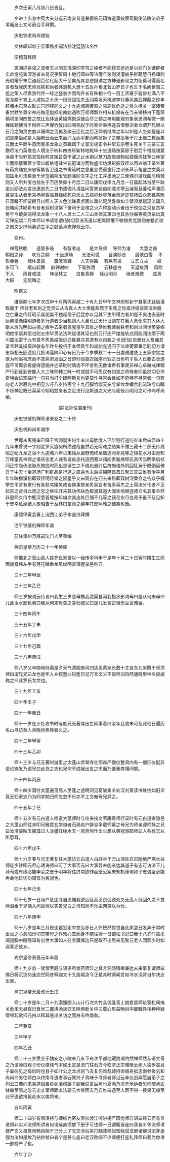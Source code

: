 <!-- { "loadSidebar": true } -->

　　岁次壬寅八月初八日吉旦。

　　乡进士出身中宪大夫分巡云南安普道兼摄临元珥海道事按察司副使涪陵法弟子苇庵居士文可茹合手拜撰。

　　庆忠铁老和尚塔铭

　　文林郎知新宁县事槜李嗣法孙沈廷劢法名性

　　宗稽首拜撰

　　盖闻挹巨浸之波者无以测其浅深仰苍穹之峻者不能窥其远近是以妙门关键辟者实难觉苑渊深游者未易况乎智周十地行圆四等法雨旦聚则浸灌被乎群萌慧日扬辉则光明耀乎末后道超百亿化起大千至矣哉其慈悲摄诱之方神通影现之力殆莫可得而名言者哉我庆忠师翁铁和尚者讳慧机大慧十五世孙蜀北营山罗氏子也生于名阀世膺三组之荣人尽贵游代传一经之盛翁少而徇齐长有殊相十行一目工羔雁于髫龄七满八平现龙鳞于掌上人咸拟之木天一凤翁固拒夫玉润乘鸾天桃浓李付春风类西禅鼎之妙年辞偶木石草衣耽岩穴同释迦文之十九逾城感苦器之易凋怅危途之难久掩关一室诸苦备尝默坐垂帘神光每见迨抵忠南始遇吹万祖师瓢笠相从机缘有在当夫锡移白下蓬窗稿项坚同四誓之依比及钵返黄陵痛劄深锥会尽三顿之棒用能理穷象表思洞希微一踢禅床顿使百千粉碎三声爆竹放出四喝机权于时乘命秉拂遂首僧寮识者佥谓开死眼以日月之胸灵古血以珊瑚之舌矣及聚云迁化之后正师翁继席之年以如是人坐如是座以如是座坐如是人始聚云而云来而兴龙而平都而吟翁狮子之座高等于灯王继三教而集云而太平而牛首而宝圣龙象之英蹴踏于丈室全提正令并挈五宗卷生死关于三要三玄勘尽法门英俊总人境法于四料四拣斩新特地乾坤十坐道场按莫邪于肘后千僧绕锡震涂毒于当轩挹其孤标聆其微旨莫不濯之止水销以慧刀故能被物如霞偃风犹草公侯望尘而修敬宰官立雪以皈依组钵生花冠诸方而称盛宝坊焕彩振双径以再兴翁正录外著有药病随宜庆忠等集皆卫道之书寓箴时之意虽慈受垂童行之训长芦示龟鉴之文莫以加兹永可法矣至于牙签编柳玉管题蒲妙文字之化工并墨池之三昧偶尔游戏曲尽精微则又人所共宝也翁生于万历癸卯十月念二日以康熙戊申九月念一日晨起沐浴至午趺坐训励法众言讫遂逝先二日书遗偈凡请益问答笑谈自如嗟夫寒云凝而旦萎松声凄而暮哀生从者里来杨柳春临悬绿线死只恁么去梧桐秋尽落金风远迩赞扬四众悲慕茶毗日双睛不坏留眼目以照人天五色流珠表贞固以垂亿祀灵骨重如圭壁须发瑞现流璃凡在睹闻共叹希有昔者双树涅槃下舍利于金棺之火六种震动示奋迅于殑伽之河自古罕俦于今媲美翁得法龙象一十八人居士二人三山本师其第四也其余孙裔等英灵辈出莫可殚纪越二月本师以书请铭谓(劢)叨忝法系遂以相属顾惟不敏惧弗克辞则亦籍贞玟之微文少抒倾慕述生平之懿范承志禅规云尔。

　　铭曰。

　禅荒秋晚　　道替多岐　　有智者出　　是大导师
　导师为谁　　大慧之裔　　朝阳之孙　　吹万之嗣
　十坐道场　　无法可说　　目演妙音　　眉歌白雪
　不影金锤　　觌体呈露　　震激盲聋　　人天得路
　有纵有擒　　立宾立主　　峡水可飞　　峨山起舞
　敲钟谢响　　下载弥清　　云移虚白　　天返故清
　风吹不入　　雨普咸滋　　神足林立　　白象青狮
　径山明月　　继者艰微　　兹焉大振　　无能晦之

　　附祭文

　　维康熙七年岁次戊申十月朔丙寅越二十有九日甲午文林郎知新宁县事沈廷劢谨致奠于
师翁老和尚之觉灵曰从古真人大士类能超然于生死之际或诗偈谈笑或坐脱立亡垂之传灯昭示奕祀盖不独起信于后昆亦以见其平生所得力者如是不爽也去圣时远佛法渐陵明道者多行道者少当机则人人鼻孔辽天行证则在在我人未化求其大休大歇末后光明如古德之撒手去来者盖戛戛乎其难之恭惟我师翁铁老和尚以间世英姿绍明绝学语其悟也则五宗毕贯法法玲珑语其证也则万行庄严煌煌轨式用能润法雨于两川震法雷于九有莫不秀愚咸皈远迩推慕亦其道有以自致之也(廷劢)自筮仕入蜀诵其录言聆其操履赳敬有年昨冬投机于本师昙华和尚始克通问于法席荷蒙垂示肫切方谓忠新相去匪遥庶几抠谒莲阶印心有日乃于今岁季秋二十一日虔诚遣使上五家宗旨之歌为师翁祝庆而不意斋肃发函之日即师翁振衣据座示寂之日也呜乎哲人已萎古音遂遐不可慨欤役旋得遗偈并述茶毗时睛齿不坏舍利无数诸希有事使非禅心卓越戒律精严行到证到安能入大三昧种种三昧一时成就不可思议有如是之奇特者耶虽然切忌作奇特会试观临行一句只当打个瞌睡斯言也更莫作寻常会且如不奇特不寻常者一句有向老人常寂光中相见么吁八岁持斋兮十九行脚竹瑞天亲兮掌纹龙蠖舍利流珠兮齿睛不烁神足既已英英兮矧昭兹来者之足法行见斯道之大光兮而径山明月之可作呜呼尚飨。

　　　　　　　　　　　　(嗣法孙性湛重刊)

　　庆忠铁壁机禅师语录卷之二十终

　　庆忠机和尚年谱序

　　世尊未离兜率已降王宫则诞生何年未出母胎度人已毕则行道何岁末后曰吾四十九年未曾说一字则娑罗灭度何所缵述哉虽然若无阿难之结集不惟三藏十二部无传周昭之纪九龙之浴十九逾城六年证果始从鹿野苑终至熙连河亦竟等之镜花水月由是知万峰童真禅师之谱庆忠老人诚有说矣忠托迹西蜀以阀阅贵胤继释氏真传当明季启祯间正宗隐伏法脉危微应时而出是诞生之不偶也悬肘后符施格外机回狂澜于既倒丽佛日于中天十坐道场广利群品是行道之周遍也末后卓锡隆昌首丘聚云其曰惟有治平月年年映柳溪殆即双径明月堂之陨星乎又曰观自在归去来殆即双树涅槃会之告众乎概举生平言有章行有条怒骂嬉笑咸皆佛事故亲炙契旨者每多英杰之士荷法分化者不乏起宗之贤自此观之忠之继往开来其功伟扶危极溺其道大固本培根竖德立名其事全然非童师久侍巾瓶深悉首尾按年编次其出处巨细不几等之镜花水月也哉予虽不及见知于忠幸私淑诸人敢昭告于丛林曰童师之编年其郎阿难之结集也哉。

　　康熙甲寅孟春上浣西江弟子李道济拜撰

　　治平铁壁机禅师年谱

　　前住潭州万峰嗣法门人至善编

　　神宗皇帝万历三十一年癸卯

　　师蜀北之营山县人姓罗氏家世以一经传多科甲于是年十月二十日寅时降生生而面貌奇伟左手有莲花鳞鱼龙凤纹明直深邃举邑称异。

　　三十二年甲辰

　　三十三年乙巳

　　师三岁按谓云侍者曰我生三岁慈母携我渡渠县河我指水影谓母曰是从何来母曰儿此汝水影也我曰我从何来母莫之答归谓父曰是儿发言古怪恐尘世难留。

　　三十四年丙午

　　三十五年丁未

　　三十六年戊申

　　三十七年己酉

　　三十八年庚戌

　　师八岁父卒随母持斋是夕天气清朗景风四达见黄龙长数十丈自东北来腾于师顶师指谓兄兄曰龙也是年入乡校塾业铅堑日记万言文义不假师训自然通晓里中名俊咸称之曰此罗氏龙文也。

　　三十九年辛亥

　　四十年壬子

　　四十一年癸丑

　　师十一岁在乡社攻书时与族兄无著谋出世间事着曰汝年且幼未可及此他日遍历名山寻访至人未晚师弗怿者久之。

　　四十二年甲寅

　　四十三年乙卯

　　师十三岁与兄无著时游里之太蓬山灵鹫寺壮丽森严僧仪整肃内有一僧形仪挺异语论锋发乃语兄曰此吾之志也兄何不成我出世之志而乃置我粪壤间耶。

　　四十四年丙辰

　　师十四岁潜往太蓬遍觅高人至蓬之透明洞见葛陂乘羊处汉刘景读书处恍如旧识竟无归家志乃为同学勉归师忽忽不乐亦不工文翰母兄异之。

　　四十五年丁巳

　　师十五岁有元白道人修道大蓬师时与往来按文苇庵着师行录时有元白道者隐邑之大蓬山师往来叩问雅意玄学道者石局岩户辟谷半载师慕之母兄为师亲迎师辞之兄曰汝清姿映玉摛藻过人淡墨红绫木天一凤奈何作出尘想从黄冠游耶师曰人各有志从所愿耳。

　　四十六年戊午

　　师十六岁春与兄无著复往大蓬访元白道人白辟谷于万山深处岩岩陡绝严寒水谷师徒步往叩元尽心诱诲师曰可了大事否元曰大事吾未能亲达其道子有志可访济下儿孙苟或有缘必能申汝之志予明年将往终南欲作面壁公案未知机缘何如子志诚坚必能再会他日切勿谓吾为黄冠也。

　　四十七年己未

　　师十七岁一日闭户危坐寻自思惟我欲远征而乏良侣迩处又无高人低回久之不觉两泪垂下兄偶入问故师以实告兄白之母知师不乐尘网深以为忧。

　　四十八年庚申

　　师十八岁是年三月夜坐寝室定中忽见赤日入怀恍然惊觉自此夙慧日发异于常时出世之心愈加谆切其奈母之作难心去而身不能往师一日谓松书记曰我十八岁时虽未闻道胸中隐隐知有出世大事如人在宝藏库边只是取不出后来见聚云老人回观少时如远客还故乡。

　　光宗皇帝泰昌元年辛酉

　　师十九岁忽一梵僧至庭与语多所发药师异之其言洞晓精微兼达未来事复谓师曰佛日将沉汝何迷恋世网昔释迦文十九逾城汝今正是其时师闻言如冷水浇背自尔决志出家。

　　熹宗皇帝天启改元壬戌

　　师二十岁是年二月十九潜遁图入山计行次大竹县偶逢善士姚君留师筑室松间掩关危坐无昼夜日食米二握沸汤淡饮五味俱断关中三载心形益畅目中屡瞩异相种种疑情顿起欲扣元白以释其惑出关访之而白去终南矣。

　　二年癸亥

　　三年甲子

　　四年乙丑

　　师二十三岁受业于魏安之小院未几东下舟次平都地藏院谒灼然禅师然与语大奇之乃谓师曰观子形仪俊伟气宇如王定是法门柱石方今临济正宗惟聚云老人独步震旦子盍往见之母后时也且子如叶公之龙点则飞去复何难哉师持命顺舟抵忠南参聚云和尚尚曰奚往师白以终南寻道者事云笑曰子真昧于寻师者师见云丰仪迥异愿居弟子之列云曰若向来事道固善矣犹落傍蹊子欲我说夏后可也夏满乃求开示妒者恐师暗承衣钵每至阻之忽云出丈室师跪求法要云大笑而去乃自惟曰遇至人而不得一授果无缘至此乎遂欲捐躯赴水以俟将来。

　　五年丙寅

　　师二十四岁有僧湛持与师结为密友常拉渡江听讲楞严圆觉师自语曰经云但有言说俱非实义法师所讲者何谓哉直须放下册子可也师一日谓衡首座曰我昔听休法师讲楞严文义虽觉晓畅自揣于己分上了无交涉后来打翻漆桶始知我说法即诸佛说法非是强为法如是故乃拈拄杖曰者个是甚么座曰老汉败阙不少师便打座礼拜师曰我为你讲一部楞严了也。

　　六年丁卯

